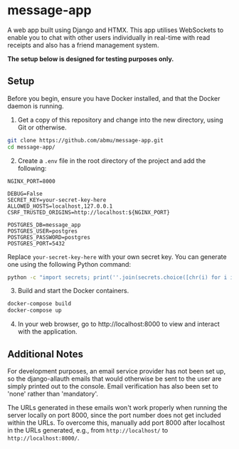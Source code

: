 # message-app

A web app built using Django and HTMX. This app utilises WebSockets to enable you to chat with other users individually in real-time with read receipts and also has a friend management system.

**The setup below is designed for testing purposes only.**

## Setup

Before you begin, ensure you have Docker installed, and that the Docker daemon is running.

1. Get a copy of this repository and change into the new directory, using Git or otherwise.

```bash
git clone https://github.com/abmu/message-app.git
cd message-app/
```

2. Create a `.env` file in the root directory of the project and add the following:

```
NGINX_PORT=8000

DEBUG=False
SECRET_KEY=your-secret-key-here
ALLOWED_HOSTS=localhost,127.0.0.1
CSRF_TRUSTED_ORIGINS=http://localhost:${NGINX_PORT}

POSTGRES_DB=message_app
POSTGRES_USER=postgres
POSTGRES_PASSWORD=postgres
POSTGRES_PORT=5432
```

Replace `your-secret-key-here` with your own secret key. You can generate one using the following Python command:

```bash
python -c "import secrets; print(''.join(secrets.choice([chr(i) for i in range(0x21, 0x7F)]) for _ in range(60)))"
```

3. Build and start the Docker containers.

```bash
docker-compose build
docker-compose up
```

4. In your web browser, go to http://localhost:8000 to view and interact with the application.

## Additional Notes

For development purposes, an email service provider has not been set up, so the django-allauth emails that would otherwise be sent to the user are simply printed out to the console. Email verification has also been set to 'none' rather than 'mandatory'.

The URLs generated in these emails won't work properly when running the server locally on port 8000, since the port number does not get included within the URLs. To overcome this, manually add port 8000 after localhost in the URLs generated, e.g., from `http://localhost/` to `http://localhost:8000/`.